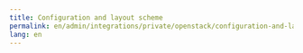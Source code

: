 ```yaml
---
title: Configuration and layout scheme
permalink: en/admin/integrations/private/openstack/сonfiguration-and-layout-scheme.html
lang: en
---
```


